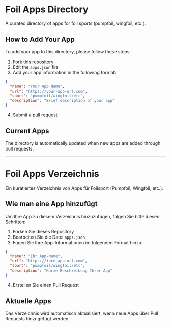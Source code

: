 # Foil Apps Directory

A curated directory of apps for foil sports (pumpfoil, wingfoil, etc.).

## How to Add Your App

To add your app to this directory, please follow these steps:

1. Fork this repository
2. Edit the `apps.json` file
3. Add your app information in the following format:
```json
{
  "name": "Your App Name",
  "url": "https://your-app-url.com",
  "sport": "pumpfoil/wingfoil/etc",
  "description": "Brief description of your app"
}
```
4. Submit a pull request

## Current Apps

The directory is automatically updated when new apps are added through pull requests.

---

# Foil Apps Verzeichnis

Ein kuratiertes Verzeichnis von Apps für Foilsport (Pumpfoil, Wingfoil, etc.).

## Wie man eine App hinzufügt

Um Ihre App zu diesem Verzeichnis hinzuzufügen, folgen Sie bitte diesen Schritten:

1. Forken Sie dieses Repository
2. Bearbeiten Sie die Datei `apps.json`
3. Fügen Sie Ihre App-Informationen im folgenden Format hinzu:
```json
{
  "name": "Ihr App-Name",
  "url": "https://ihre-app-url.com",
  "sport": "pumpfoil/wingfoil/etc",
  "description": "Kurze Beschreibung Ihrer App"
}
```
4. Erstellen Sie einen Pull Request

## Aktuelle Apps

Das Verzeichnis wird automatisch aktualisiert, wenn neue Apps über Pull Requests hinzugefügt werden. 